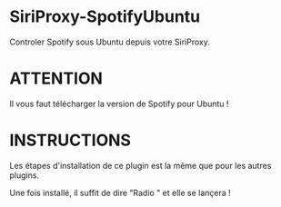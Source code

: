 SiriProxy-SpotifyUbuntu
=======================

Controler Spotify sous Ubuntu depuis votre SiriProxy.




ATTENTION
=======================

Il vous faut télécharger la version de Spotify pour Ubuntu ! 




INSTRUCTIONS
=======================
Les étapes d'installation de ce plugin est la même que pour les autres plugins.

Une fois installé, il suffit de dire "Radio <titredelamusique>" et elle se lançera !
